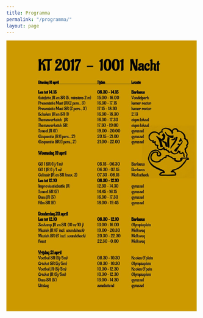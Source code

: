 ```yaml
---
title: Programma
permalink: "/programma/"
layout: page
---
```


<img width="500" src="/assets/programma.jpg">